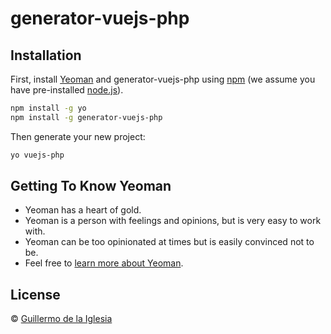 # generator-vuejs-php

>

## Installation

First, install [Yeoman](http://yeoman.io) and generator-vuejs-php using [npm](https://www.npmjs.com/) (we assume you have pre-installed [node.js](https://nodejs.org/)).

```bash
npm install -g yo
npm install -g generator-vuejs-php
```

Then generate your new project:

```bash
yo vuejs-php
```

## Getting To Know Yeoman

* Yeoman has a heart of gold.
* Yeoman is a person with feelings and opinions, but is very easy to work with.
* Yeoman can be too opinionated at times but is easily convinced not to be.
* Feel free to [learn more about Yeoman](http://yeoman.io/).

## License

© [Guillermo de la Iglesia]()
